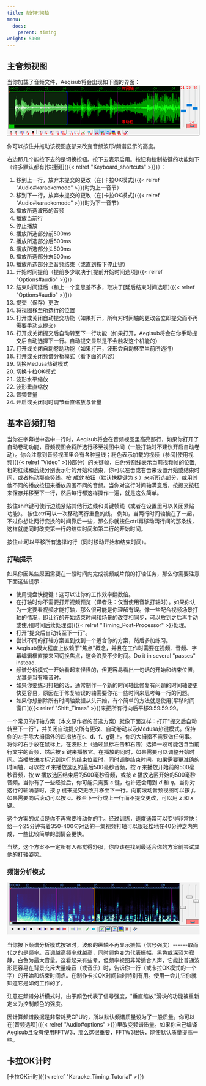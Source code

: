 ```yaml
---
title: 制作时间轴
menu:
  docs:
    parent: timing
weight: 5100
---
```


## 主音频视图

当你加载了音频文件，Aegisub将会出现如下图的界面：
![audio_display](/img/3.2/zh/audio_display.png)

你可以按住并拖动该视图底部来改变音频波形/频谱显示的高度。

右边那几个能按下去的是切换按钮。按下去表示启用。按钮和控制按键的功能如下（许多默认都有[快捷键]({{< relref "Keyboard_shortcuts" >}})）：

1. 移到上一行，放弃未提交的更改（在[卡拉OK模式]({{< relref "Audio#karaokemode" >}})时为上一音节）
1. 移到下一行，放弃未提交的更改（在[卡拉OK模式]({{< relref "Audio#karaokemode" >}})时为下一音节）
1. 播放所选波形的音频
1. 播放当前行
1. 停止播放
1. 播放所选部分前500ms
1. 播放所选部分后500ms
1. 播放所选部分头500ms
1. 播放所选部分末500ms
1. 播放所选部分至音频结束（或直到按下停止键）
1. 开始时间提前（提前多少取决于[提前开始时间选项]({{< relref "Options#audio" >}})）
1. 结束时间延后（和上一个意思差不多，取决于[延后结束时间选项]({{< relref "Options#audio" >}})）
1. 提交（保存）更改
1. 将视图移至所选行的位置
1. 打开或关闭自动提交功能（如果打开，所有对时间轴的更改会立即提交而不再需要手动点提交）
1. 打开或关闭提交后自动转至下一行功能（如果打开，Aegisub将会在你手动提交后自动选择下一行。自动提交显然是不会触发这个机能的）
1. 打开或关闭自动卷动功能（如果打开，波形会自动移至当前所选行）
1. 打开或关闭频谱分析模式（看下面的内容）
1. 切换Medusa热键模式
1. 切换卡拉OK模式
1. 波形水平缩放
1. 波形垂直缩放
1. 音频音量
1. 开启或关闭同时调节垂直缩放与音量

## 基本音频打轴

当你在字幕栏中选中一行时，Aegisub将会在音频视图里高亮那行，如果你打开了自动卷动功能，音频视图会将所选行移至视图中间（一般打轴时不建议开启自动卷动）。你会注意到音频视图里会有各种竖线；粉色表示加载的视频（参阅[使用视频]({{< relref "Video" >}})部分）的关键帧，白色分割线表示当前视频帧的位置,粗的红线和蓝线分别表示行的开始和结束，你可以左击或右击来设置开始或结束时间，或者拖动那些竖线。按
*播放* 按钮（默认快捷键为 *s*
）来听所选部分，或用其他不同的播放按钮来播放周围不同的音频。当你对这行时间轴满意后，按提交按钮来保存并移至下一行，然后每行都这样操作一遍，就是这么简单。

按住shift键可使行边线紧贴其他行边线和关键帧线（或者在设置里可以关闭紧贴功能）。
按住ctrl可以一次移动两行重叠的线。
例如，当两行时间轴挨在了一起，不过你想让两行变换的时间靠后一些，那么你就按住ctrl再移动两行间的那条线，这样就能同时改变第一行的结束时间和第二行的开始时间。

按住alt可以平移所有选择的行（同时移动开始和结束时间）。

### 打轴提示

如果你因某些原因需要在一段时间内完成视频或片段的打轴任务，那么你需要注意下面这些提示：

- 使用键盘快捷键！这可以让你的工作效率翻数倍。
- 在打轴时你不需要打开视频预览（译者注：仅当使用音轨打轴时）。如果你认为一定要看视频才能打轴，那么很可能是你理解有误。像一些配合视频场景打轴的情况，即让行的开始结束时间和场景的改变相同步，可以放到之后再手动或使用[时间后续处理器]({{< relref "Timing_Post-Processor" >}}处理。
- 打开"提交后自动转至下一行"。
- 尝试不同的打轴方案直到找到一个适合你的方案，然后多加练习。
- Aegisub很大程度上依赖于"焦点"概念，并且在工作时需要在视频、音频、字幕编辑框直接来回切换焦点，这会浪费不少时间。Do
  it in several "passes" instead.
- 频谱分析模式一开始看起来怪怪的，但更容易看出一句话的开始和结束位置，尤其是当有噪音时。
- 如果你要练习打轴的话，通常制作一个新的时间轴比修复有问题的时间轴要更快更容易，原因在于修复错误的轴需要你花一些时间来思考每一行的问题。
- 如果你想删除所有时间轴数据从头开始，有个简单的方法就是使用[平移时间窗口]({{< relref "Shift_Times" >}})来把所有行向后平移9:59:59.99。

一个常见的打轴方案（本文原作者的首选方案）就像下面这样：打开"提交后自动转至下一行"，并关闭自动提交所有更改、自动卷动以及Medusa热键模式。保持你的左手除大拇指外的四指放在s、d、f、g键上。你的大拇指不需要做任何事。将你的右手放在鼠标上。在波形上（通过鼠标左击和右击）选择一段可能包含当前行文字的音频，然后按
*s*
键来播放它。在播放的同时，如果需要可以调整开始时间。当播放进度标记到达行的结束位置时，同时调整结束时间。如果需要更准确的时间轴，可以按
*d* 来播放选区的最后500毫秒音频，按 *q* 来播放开始前的500毫秒音频，按
*w* 播放选区结束后的500毫秒音频，或按 *e*
播放选区开始的500毫秒音频。当你有了一些经验后，你可能只需要 *s*
键，也许还会用到 *d* 和 *q*。当你对这行的轴满意时，按 *g*
键来提交更改并移至下一行。向前滚动音频视图可以按
*f*。如果需要向后滚动可以按 *a*。移至下一行或上一行而不提交更改，可以用
*z* 和 *x* 键。

这个方案的优点是你不再需要移动你的手。经过训练，速度通常可以变得非常快；给一个25分钟有着350-400句对话的一集视频打轴可以很轻松地在40分钟之内完成，一些比较简单的剧情会更快。

当然，这个方案不一定所有人都觉得舒服，你应该在找到最适合你的方案前尝试其他的打轴姿势。

### 频谱分析模式

![spectrum](/img/3.2/spectrum.png)

当你按下频谱分析模式按钮时，波形的纵轴不再显示振幅（信号强度）------取而代之的是频率。音调越高频率就越高，同时颜色变为代表振幅，黑色或深蓝为寂静，白色为最大音量。这看起来有些晕，但频率视图非常适合人声，它能比普通波形更容易在背景充斥大量噪音（或音乐）时，告诉你一行（或卡拉OK模式的一个字）的开始和结束时间点。在制作卡拉OK时间轴时特别有用。使用一会儿它你就知道它是如何工作的了。

注意在频谱分析模式时，由于颜色代表了信号强度，"垂直缩放"滑块的功能被重新定义为控制颜色的强度。

因计算频谱数据是非常耗费CPU的，所以默认频谱质量设为了一般质量。你可以在[音频选项]({{< relref "Audio#options" >}})里改变频谱质量。如果你自己编译Aegisub且没有使用FFTW3，那么这很重要，FFTW3很快，能使默认质量提高一些。

## 卡拉OK计时

[卡拉OK计时]({{< relref "Karaoke_Timing_Tutorial" >}})
